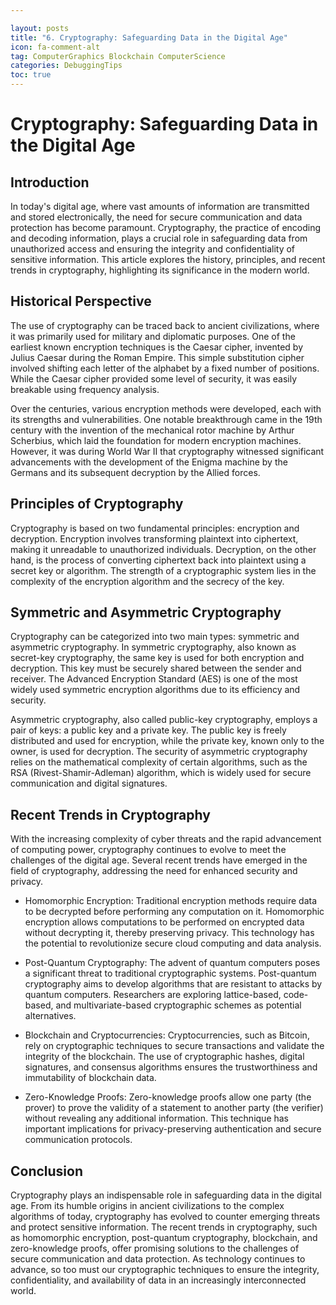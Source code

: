 ```yaml
---

layout: posts
title: "6. Cryptography: Safeguarding Data in the Digital Age"
icon: fa-comment-alt
tag: ComputerGraphics Blockchain ComputerScience
categories: DebuggingTips
toc: true
---
```




# Cryptography: Safeguarding Data in the Digital Age

## Introduction

In today's digital age, where vast amounts of information are transmitted and stored electronically, the need for secure communication and data protection has become paramount. Cryptography, the practice of encoding and decoding information, plays a crucial role in safeguarding data from unauthorized access and ensuring the integrity and confidentiality of sensitive information. This article explores the history, principles, and recent trends in cryptography, highlighting its significance in the modern world.

## Historical Perspective

The use of cryptography can be traced back to ancient civilizations, where it was primarily used for military and diplomatic purposes. One of the earliest known encryption techniques is the Caesar cipher, invented by Julius Caesar during the Roman Empire. This simple substitution cipher involved shifting each letter of the alphabet by a fixed number of positions. While the Caesar cipher provided some level of security, it was easily breakable using frequency analysis.

Over the centuries, various encryption methods were developed, each with its strengths and vulnerabilities. One notable breakthrough came in the 19th century with the invention of the mechanical rotor machine by Arthur Scherbius, which laid the foundation for modern encryption machines. However, it was during World War II that cryptography witnessed significant advancements with the development of the Enigma machine by the Germans and its subsequent decryption by the Allied forces.

## Principles of Cryptography

Cryptography is based on two fundamental principles: encryption and decryption. Encryption involves transforming plaintext into ciphertext, making it unreadable to unauthorized individuals. Decryption, on the other hand, is the process of converting ciphertext back into plaintext using a secret key or algorithm. The strength of a cryptographic system lies in the complexity of the encryption algorithm and the secrecy of the key.

## Symmetric and Asymmetric Cryptography

Cryptography can be categorized into two main types: symmetric and asymmetric cryptography. In symmetric cryptography, also known as secret-key cryptography, the same key is used for both encryption and decryption. This key must be securely shared between the sender and receiver. The Advanced Encryption Standard (AES) is one of the most widely used symmetric encryption algorithms due to its efficiency and security.

Asymmetric cryptography, also called public-key cryptography, employs a pair of keys: a public key and a private key. The public key is freely distributed and used for encryption, while the private key, known only to the owner, is used for decryption. The security of asymmetric cryptography relies on the mathematical complexity of certain algorithms, such as the RSA (Rivest-Shamir-Adleman) algorithm, which is widely used for secure communication and digital signatures.

## Recent Trends in Cryptography

With the increasing complexity of cyber threats and the rapid advancement of computing power, cryptography continues to evolve to meet the challenges of the digital age. Several recent trends have emerged in the field of cryptography, addressing the need for enhanced security and privacy.

- Homomorphic Encryption: Traditional encryption methods require data to be decrypted before performing any computation on it. Homomorphic encryption allows computations to be performed on encrypted data without decrypting it, thereby preserving privacy. This technology has the potential to revolutionize secure cloud computing and data analysis.

- Post-Quantum Cryptography: The advent of quantum computers poses a significant threat to traditional cryptographic systems. Post-quantum cryptography aims to develop algorithms that are resistant to attacks by quantum computers. Researchers are exploring lattice-based, code-based, and multivariate-based cryptographic schemes as potential alternatives.

- Blockchain and Cryptocurrencies: Cryptocurrencies, such as Bitcoin, rely on cryptographic techniques to secure transactions and validate the integrity of the blockchain. The use of cryptographic hashes, digital signatures, and consensus algorithms ensures the trustworthiness and immutability of blockchain data.

- Zero-Knowledge Proofs: Zero-knowledge proofs allow one party (the prover) to prove the validity of a statement to another party (the verifier) without revealing any additional information. This technique has important implications for privacy-preserving authentication and secure communication protocols.

## Conclusion

Cryptography plays an indispensable role in safeguarding data in the digital age. From its humble origins in ancient civilizations to the complex algorithms of today, cryptography has evolved to counter emerging threats and protect sensitive information. The recent trends in cryptography, such as homomorphic encryption, post-quantum cryptography, blockchain, and zero-knowledge proofs, offer promising solutions to the challenges of secure communication and data protection. As technology continues to advance, so too must our cryptographic techniques to ensure the integrity, confidentiality, and availability of data in an increasingly interconnected world.